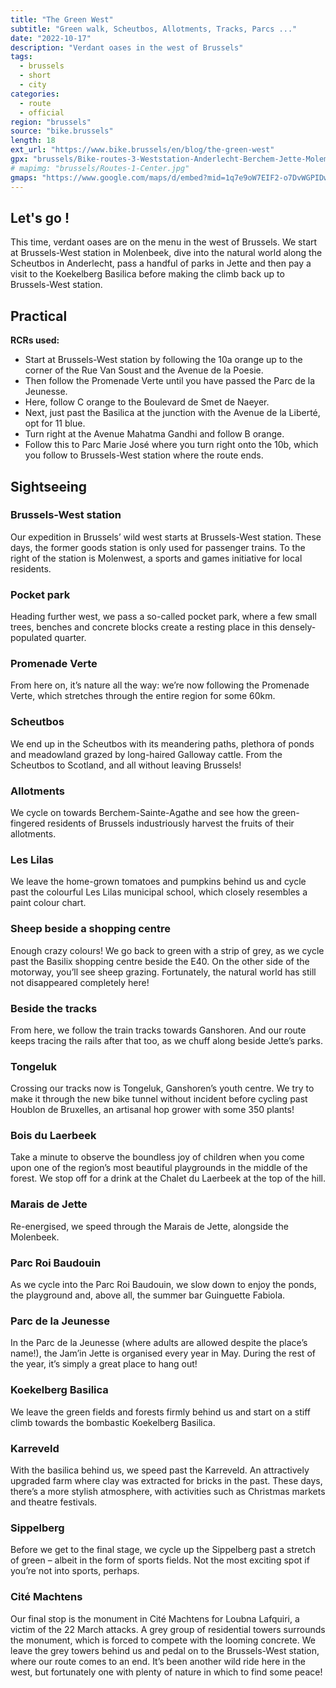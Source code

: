 ```yaml
---
title: "The Green West"
subtitle: "Green walk, Scheutbos, Allotments, Tracks, Parcs ..."
date: "2022-10-17"
description: "Verdant oases in the west of Brussels"
tags:
  - brussels
  - short
  - city
categories: 
  - route
  - official
region: "brussels"
source: "bike.brussels"
length: 18
ext_url: "https://www.bike.brussels/en/blog/the-green-west"
gpx: "brussels/Bike-routes-3-Weststation-Anderlecht-Berchem-Jette-Molembeek.gpx"
# mapimg: "brussels/Routes-1-Center.jpg"
gmaps: "https://www.google.com/maps/d/embed?mid=1q7e9oW7EIF2-o7DvWGPIDw0W2cRT2bM&ehbc=2E312F"
---
```

## Let's go !

This time, verdant oases are on the menu in the west of Brussels. We start at Brussels-West station in Molenbeek, dive into the natural world along the Scheutbos in Anderlecht, pass a handful of parks in Jette and then pay a visit to the Koekelberg Basilica before making the climb back up to Brussels-West station.

## Practical

**RCRs used:**

- Start at Brussels-West station by following the 10a orange up to the corner of the Rue Van Soust and the Avenue de la Poesie.
- Then follow the Promenade Verte until you have passed the Parc de la Jeunesse.
- Here, follow C orange to the Boulevard de Smet de Naeyer.
- Next, just past the Basilica at the junction with the Avenue de la Liberté, opt for 11 blue.
- Turn right at the Avenue Mahatma Gandhi and follow B orange.
- Follow this to Parc Marie José where you turn right onto the 10b, which you follow to Brussels-West station where the route ends.

## Sightseeing

### Brussels-West station

Our expedition in Brussels’ wild west starts at Brussels-West station. These days, the former goods station is only used for passenger trains. To the right of the station is Molenwest, a sports and games initiative for local residents.

### Pocket park

Heading further west, we pass a so-called pocket park, where a few small trees, benches and concrete blocks create a resting place in this densely-populated quarter.

### Promenade Verte

From here on, it’s nature all the way: we’re now following the Promenade Verte, which stretches through the entire region for some 60km.

### Scheutbos

We end up in the Scheutbos with its meandering paths, plethora of ponds and meadowland grazed by long-haired Galloway cattle. From the Scheutbos to Scotland, and all without leaving Brussels!

### Allotments

We cycle on towards Berchem-Sainte-Agathe and see how the green-fingered residents of Brussels industriously harvest the fruits of their allotments.

### Les Lilas

We leave the home-grown tomatoes and pumpkins behind us and cycle past the colourful Les Lilas municipal school, which closely resembles a paint colour chart.

### Sheep beside a shopping centre

Enough crazy colours! We go back to green with a strip of grey, as we cycle past the Basilix shopping centre beside the E40. On the other side of the motorway, you’ll see sheep grazing. Fortunately, the natural world has still not disappeared completely here!

### Beside the tracks

From here, we follow the train tracks towards Ganshoren. And our route keeps tracing the rails after that too, as we chuff along beside Jette’s parks.

### Tongeluk

Crossing our tracks now is Tongeluk, Ganshoren’s youth centre. We try to make it through the new bike tunnel without incident before cycling past Houblon de Bruxelles, an artisanal hop grower with some 350 plants!

### Bois du Laerbeek

Take a minute to observe the boundless joy of children when you come upon one of the region’s most beautiful playgrounds in the middle of the forest. We stop off for a drink at the Chalet du Laerbeek at the top of the hill.

### Marais de Jette

Re-energised, we speed through the Marais de Jette, alongside the Molenbeek.

### Parc Roi Baudouin

As we cycle into the Parc Roi Baudouin, we slow down to enjoy the ponds, the playground and, above all, the summer bar Guinguette Fabiola.

### Parc de la Jeunesse

In the Parc de la Jeunesse (where adults are allowed despite the place’s name!), the Jam’in Jette is organised every year in May. During the rest of the year, it’s simply a great place to hang out!

### Koekelberg Basilica

We leave the green fields and forests firmly behind us and start on a stiff climb towards the bombastic Koekelberg Basilica.

### Karreveld

With the basilica behind us, we speed past the Karreveld. An attractively upgraded farm where clay was extracted for bricks in the past. These days, there’s a more stylish atmosphere, with activities such as Christmas markets and theatre festivals.

### Sippelberg

Before we get to the final stage, we cycle up the Sippelberg past a stretch of green – albeit in the form of sports fields. Not the most exciting spot if you’re not into sports, perhaps.

### Cité Machtens

Our final stop is the monument in Cité Machtens for Loubna Lafquiri, a victim of the 22 March attacks. A grey group of residential towers surrounds the monument, which is forced to compete with the looming concrete.
We leave the grey towers behind us and pedal on to the Brussels-West station, where our route comes to an end. It’s been another wild ride here in the west, but fortunately one with plenty of nature in which to find some peace!


